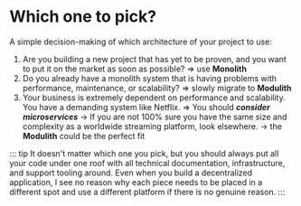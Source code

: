 # Which one to pick?

A simple decision-making of which architecture of your project to use:

1. Are you building a new project that has yet to be proven, and you want to put it on the market as soon as possible? => use **Monolith**
2. Do you already have a monolith system that is having problems with performance, maintenance, or scalability? => slowly migrate to **Modulith**
3. Your business is extremely dependent on performance and scalability. You have a demanding system like Netflix. => You should ***consider microservices*** -> If you are not 100% sure you have the same size and complexity as a worldwide streaming platform, look elsewhere. -> the **Modulith** could be the perfect fit

::: tip
It doesn't matter which one you pick, but you should always put all your code under one roof with all technical documentation, infrastructure, and support tooling around. Even when you build a decentralized application, I see no reason why each piece needs to be placed in a different spot and use a different platform if there is no genuine reason.
:::